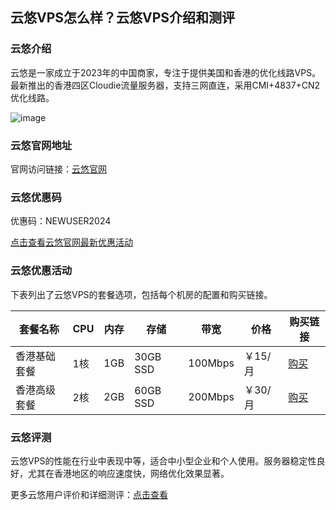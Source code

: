 ## 云悠VPS怎么样？云悠VPS介绍和测评

### 云悠介绍
云悠是一家成立于2023年的中国商家，专注于提供美国和香港的优化线路VPS。最新推出的香港四区Cloudie流量服务器，支持三网直连，采用CMI+4837+CN2优化线路。

![image](https://github.com/harleetyesgv/yunyoo/assets/169528676/64dbb552-915f-4b13-941a-5b0774dc4d3b)

### 云悠官网地址
官网访问链接：[云悠官网](https://yunyoo.cc/aff/IGHUFXNX)

### 云悠优惠码
优惠码：NEWUSER2024

[点击查看云悠官网最新优惠活动](https://yunyoo.cc/aff/IGHUFXNX)

### 云悠优惠活动
下表列出了云悠VPS的套餐选项，包括每个机房的配置和购买链接。

| 套餐名称 | CPU | 内存 | 存储 | 带宽 | 价格 | 购买链接 |
|----------|-----|------|------|------|------|----------|
| 香港基础套餐 | 1核 | 1GB | 30GB SSD | 100Mbps | ￥15/月 | [购买](https://yunyoo.cc/aff/IGHUFXNX) |
| 香港高级套餐 | 2核 | 2GB | 60GB SSD | 200Mbps | ￥30/月 | [购买](https://yunyoo.cc/aff/IGHUFXNX) |

### 云悠评测
云悠VPS的性能在行业中表现中等，适合中小型企业和个人使用。服务器稳定性良好，尤其在香港地区的响应速度快，网络优化效果显著。

更多云悠用户评价和详细测评：[点击查看](https://yunyoo.cc/aff/IGHUFXNX)
